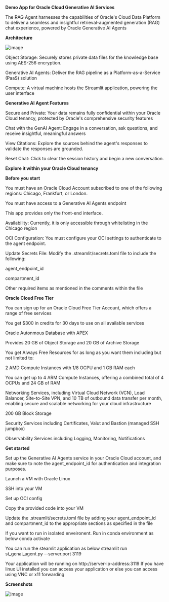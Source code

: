 **Demo App for Oracle Cloud Generative AI Services**

The RAG Agent harnesses the capabilities of Oracle's Cloud Data Platform to deliver a seamless and insightful retrieval-augmented generation (RAG) chat experience, powered by Oracle Generative AI Agents


**Architecture**

![image](https://github.com/user-attachments/assets/f06e446a-de25-489e-a9a6-2aa4a091c15b)

Object Storage: Securely stores private data files for the knowledge base using AES-256 encryption.

Generative AI Agents: Deliver the RAG pipeline as a Platform-as-a-Service (PaaS) solution

Compute: A virtual machine hosts the Streamlit application, powering the user interface


**Generative AI Agent Features**

Secure and Private: Your data remains fully confidential within your Oracle Cloud tenancy, protected by Oracle's comprehensive security features

Chat with the GenAI Agent: Engage in a conversation, ask questions, and receive insightful, meaningful answers

View Citations: Explore the sources behind the agent's responses to validate the responses are grounded.

Reset Chat: Click to clear the session history and begin a new conversation.



**Explore it within your Oracle Cloud tenancy**

**Before you start**

You must have an Oracle Cloud Account subscribed to one of the following regions: Chicago, Frankfurt, or London.

You must have access to a Generative AI Agents endpoint

This app provides only the front-end interface.

Availability: Currently, it is only accessible through whitelisting in the Chicago region

OCI Configuration: You must configure your OCI settings to authenticate to the agent endpoint.

Update Secrets File: Modify the .streamlit/secrets.toml file to include the following:

agent_endpoint_id

compartment_id

Other required items as mentioned in the comments within the file

**Oracle Cloud Free Tier**

You can sign up for an Oracle Cloud Free Tier Account, which offers a range of free services

You get $300 in credits for 30 days to use on all available services

Oracle Autonmous Database with APEX

Provides 20 GB of Object Storage and 20 GB of Archive Storage

You get Always Free Resources for as long as you want them including but not limited to:

2 AMD Compute Instances with 1/8 OCPU and 1 GB RAM each

You can get up to 4 ARM Compute Instances, offering a combined total of 4 OCPUs and 24 GB of RAM

Networking Services, including Virtual Cloud Network (VCN), Load Balancer, Site-to-Site VPN, and 10 TB of outbound data transfer per month, enabling secure and scalable networking for your cloud infrastructure

200 GB Block Storage

Security Services including Certificates, Valut and Bastion (managed SSH jumpbox)

Observability Services including Logging, Monitoring, Notifications



**Get started**

Set up the Generative AI Agents service in your Oracle Cloud account, and make sure to note the agent_endpoint_id for authentication and integration purposes.

Launch a VM with Oracle Linux 

SSH into your VM 

Set up OCI config

Copy the provided code into your VM

Update the .streamlit/secrets.toml file by adding your agent_endpoint_id and compartment_id to the appropriate sections as specified in the file

If you want to run in isolated enveironent. Run in conda environment as below
conda activate <path>

You can run the steamlit application as below
streamlit run st_genai_agent.py --server.port 3119 

Your application will be running on http://server-ip-address:3119
If you have linux UI installed you can access your application or else you can access using VNC or x11 forwarding


**Screenshots**

![image](https://github.com/user-attachments/assets/dc0985b5-00c0-4757-b7a7-6b4f3f92f04d)

